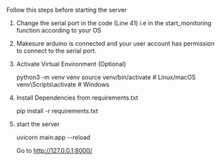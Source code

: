 Follow this steps before starting the server

1. Change the serial port in the code (Line 41) i.e in the start_monitoring function according to your OS 

2. Makesure arduino is connected and your user account has permission to connect to the serial port.

3. Activate Virtual Environment (Optional)
    
    python3 -m venv venv 
    source venv/bin/activate  # Linux/macOS
    venv\Scripts\activate      # Windows

4. Install Dependencies from requirements.txt
    
    pip install -r requirements.txt

5. start the server 

    uvicorn main:app --reload

    Go to http://127.0.0.1:8000/ 
